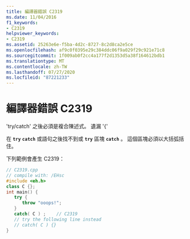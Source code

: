 ```yaml
---
title: 編譯器錯誤 C2319
ms.date: 11/04/2016
f1_keywords:
- C2319
helpviewer_keywords:
- C2319
ms.assetid: 25263e6e-f5ba-4d2c-8727-8c2d8ca2e5ce
ms.openlocfilehash: af9c0f0395e29c384ddc06f9a029f29c921e71c8
ms.sourcegitcommit: 1f009ab0f2cc4a177f2d1353d5a38f164612bdb1
ms.translationtype: MT
ms.contentlocale: zh-TW
ms.lasthandoff: 07/27/2020
ms.locfileid: "87221233"
---
```

# <a name="compiler-error-c2319"></a>編譯器錯誤 C2319

'try/catch' 之後必須是複合陳述式。 遺漏 '{'

在 **`try`** **`catch`** 或語句之後找不到或 **`try`** 區塊 **`catch`** 。 這個區塊必須以大括弧括住。

下列範例會產生 C2319：

```cpp
// C2319.cpp
// compile with: /EHsc
#include <eh.h>
class C {};
int main() {
   try {
      throw "ooops!";
   }
   catch( C ) ;    // C2319
   // try the following line instead
   // catch( C ) {}
}
```
